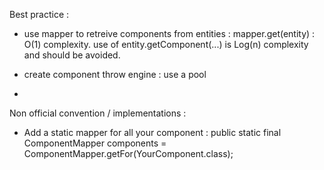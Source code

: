 Best practice :

* use mapper to retreive components from entities : mapper.get(entity) : O(1) complexity.
  use of entity.getComponent(...) is Log(n) complexity and should be avoided.
  
* create component throw engine : use a pool

* 

Non official convention / implementations :

* Add a static mapper for all your component :
  public static final ComponentMapper<YourComponent> components = ComponentMapper.getFor(YourComponent.class);